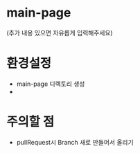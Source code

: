 # main-page
(추가 내용 있으면 자유롭게 입력해주세요)

# 환경설정
- main-page 디렉토리 생성
-

# 주의할 점
- pullRequest시 Branch 새로 만들어서 올리기
